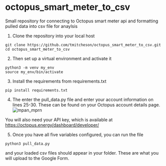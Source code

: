 # octopus_smart_meter_to_csv
Small repository for connecting to Octopus smart meter api and formatting pulled data into csv file for anaylsis

1) Clone the repository into your local host

``` 
git clone https://github.com/tmitcheson/octopus_smart_meter_to_csv.git
cd octopus_smart_meter_to_csv
```

2) Then set up a virtual environment and activate it

```
python3 -m venv my_env
source my_env/bin/activate
```
3) Install the requirements from requirements.txt
```
pip install requirements.txt
```
4) The enter the pull_data.py file and enter your account information on lines 25-30. These can be found on your Octopus account details page.
![mpan_mprn](https://user-images.githubusercontent.com/72881815/182808225-1c6ccb3e-2fc9-45f0-8e2e-1f881a5dd7f9.png)

You will also need your API key, which is available at https://octopus.energy/dashboard/developer/

5) Once you have all five variables configured, you can run the file
```
python3 pull_data.py
```
and your loaded csv files should appear in your folder. These are what you will upload to the Google Form.
